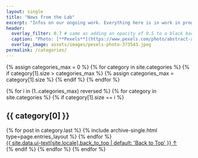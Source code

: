 ```yaml
---
layout: single
title: "News from the Lab"
excerpt: "Infos on our ongoing work. Everything here is in work in progress, for official news on Zi head over to [zi.de](https://www.zi.de)"
header:
  overlay_filter: 0.7 # same as adding an opacity of 0.5 to a black background
  caption: "Photo: [**Pexels**](https://www.pexels.com/photo/abstract-art-blur-bright-373543/)"
  overlay_image: assets/images/pexels-photo-373543.jpeg
permalink: /categories/
---
```


{% assign categories_max = 0 %}
{% for category in site.categories %}
{% if category[1].size > categories_max %}
{% assign categories_max = category[1].size %}
{% endif %}
{% endfor %}

{% for i in (1..categories_max) reversed %}
{% for category in site.categories %}
{% if category[1].size == i %}
<section id="{{ category[0] | slugify | downcase }}" class="taxonomy__section">
<h2 class="archive__subtitle">{{ category[0] }}</h2>
<div class="entries-{{ page.entries_layout | default: 'list' }}">
{% for post in category.last %}
{% include archive-single.html type=page.entries_layout %}
{% endfor %}
</div>
<a href="#page-title" class="back-to-top">{{ site.data.ui-text[site.locale].back_to_top | default: 'Back to Top' }} &uarr;</a>
</section>
{% endif %}
{% endfor %}
{% endfor %}
